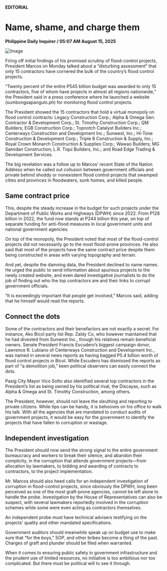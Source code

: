 **EDITORIAL**

# Name, shame, and charge them

****Philippine Daily Inquirer / 05:07 AM August 15, 2025****

![Image](https://raw.githubusercontent.com/github-jl14/scrapy_api/refs/heads/main/images/editorial08152025.png)

Firing off initial findings of his promised scrutiny of flood-control projects, President Marcos on Monday talked about a “disturbing assessment” that only 15 contractors have cornered the bulk of the country’s flood control projects.

“Twenty percent of the entire P545 billion budget was awarded to only 15 contractors, five of whom have projects in almost all regions nationwide,” the President said in a press conference where he launched a website (sumbongsapangulo.ph) for monitoring flood control projects.

The President showed the 15 contractors that hold a virtual monopoly on flood control contracts: Legacy Construction Corp.; Alpha & Omega Gen. Contractor & Development Corp.; St. Timothy Construction Corp.; QM Builders; EGB Construction Corp.; Topnotch Catalyst Builders Inc.; Centerways Construction and Development Inc.; Sunwest, Inc.; Hi-Tone Construction & Development Corp.; Triple 8 Construction & Supply, Inc.; Royal Crown Monarch Construction & Supplies Corp.; Wawao Builders; MG Samidan Construction; L.R. Tiqui Builders, Inc.; and Road Edge Trading & Development Services.

The big revelation was a follow up to Marcos’ recent State of the Nation Address when he called out collusion between government officials and private behind shoddy or nonexistent flood control projects that swamped cities and provinces in floodwaters, sunk homes, and killed people.

## Same contract price

This, despite the steady increase in the budget for such projects under the Department of Public Works and Highways (DPWH) since 2022. From P128 billion in 2022, the fund now stands at P244 billion this year, on top of separate funding for anti-flood measures in local government units and national government agencies.

On top of the monopoly, the President noted that most of the flood-control projects did not necessarily go to the most flood-prone provinces. He also said that most of the projects have the same contract price despite them being constructed in areas with varying topography and terrain.

And yet, despite the damning data, the President declined to name names. He urged the public to send information about spurious projects to the newly created website, and even dared investigative journalists to do the job of finding out who the top contractors are and their links to corrupt government officials.

“It is exceedingly important that people get involved,” Marcos said, adding that he himself would read the reports.

## Connect the dots

Some of the contractors and their benefactors are not exactly a secret. For instance, Ako Bicol party list Rep. Zaldy Co, who however maintained that he had divested from Sunwest Inc., though his relatives remain beneficial owners. Senate President Francis Escudero’s biggest campaign donor, Lawrence R. Lubiano of Centerways Construction and Development Inc., was named in several news reports as having bagged P5.4 billion worth of flood control projects in Bicol. While Escudero has dismissed the reports as part of “a demolition job,” keen political observers can easily connect the dots.

Pasig City Mayor Vico Sotto also identified several top contractors in the President’s list as being owned by his political rival, the Discayas, such as Alpha & Omega and St. Timothy Construction, among others.

The President, however, should not leave the sleuthing and reporting to private citizens. While tips can be handy, it is behooves on his office to walk his talk. With all the agencies that are mandated to conduct audits of government projects, it would be easy for the government to identify the projects that have fallen to corruption or wastage.

## Independent investigation

The President should now send the strong signal to the entire government bureaucracy and workers to break their silence, and abandon their complicity, in the corruption that attends government projects—from allocation by lawmakers, to bidding and awarding of contracts to contractors, to the project implementation.

Mr. Marcos should also heed calls for an independent investigation of corruption in flood-control projects, since obviously the DPWH, long been perceived as one of the most graft-prone agencies, cannot be left alone to handle the probe. Investigation by the House of Representatives can also be suspect, with several lawmakers reportedly involved in the corruption schemes while some were even acting as contractors themselves.

An independent probe must have technical advisers testifying on the projects’ quality and other mandated specifications.

Government auditors should meanwhile speak up on budget use to make sure that “for the boys,” SOP, and other bribes become a thing of the past. Charges of graft and plunder should be filed when warranted.

When it comes to ensuring public safety in government infrastructure and the prudent use of limited resources, no initiative is too ambitious nor too complicated. But there must be political will to see it through.